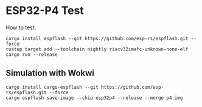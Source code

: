 # ESP32-P4 Test

How to test:

```
cargo install espflash --git https://github.com/esp-rs/espflash.git --force
rustup target add --toolchain nightly riscv32imafc-unknown-none-elf
cargo run --release
```

## Simulation with Wokwi

```
cargo install cargo-espflash --git https://github.com/esp-rs/espflash.git --force
cargo espflash save-image --chip esp32p4 --release --merge p4.img
```